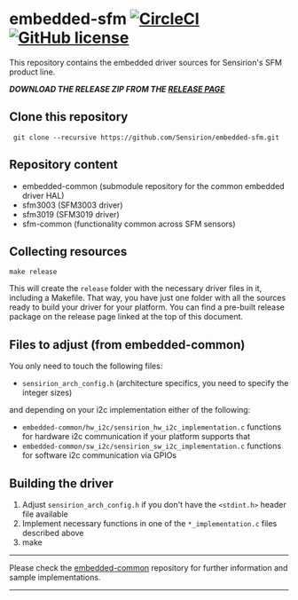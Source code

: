 # embedded-sfm [![CircleCI](https://circleci.com/gh/Sensirion/embedded-sfm.svg?style=shield)](https://circleci.com/gh/Sensirion/embedded-sfm) [![GitHub license](https://img.shields.io/badge/license-BSD3-blue.svg)](https://raw.githubusercontent.com/Sensirion/embedded-sfm/master/LICENSE)
This repository contains the embedded driver sources for Sensirion's SFM product
line.

***DOWNLOAD THE RELEASE ZIP FROM THE [RELEASE
PAGE](https://github.com/Sensirion/embedded-sfm/releases)***

## Clone this repository
```
 git clone --recursive https://github.com/Sensirion/embedded-sfm.git
```

## Repository content

* embedded-common (submodule repository for the common embedded driver HAL)
* sfm3003 (SFM3003 driver)
* sfm3019 (SFM3019 driver)
* sfm-common (functionality common across SFM sensors)

## Collecting resources
```
make release
```
This will create the `release` folder with the necessary driver files in it,
including a Makefile. That way, you have just one folder with all the sources
ready to build your driver for your platform. You can find a pre-built release
package on the release page linked at the top of this document.

## Files to adjust (from embedded-common)
You only need to touch the following files:

* `sensirion_arch_config.h` (architecture specifics, you need to specify
the integer sizes)

and depending on your i2c implementation either of the following:

* `embedded-common/hw_i2c/sensirion_hw_i2c_implementation.c`
  functions for hardware i2c communication if your platform supports that
* `embedded-common/sw_i2c/sensirion_sw_i2c_implementation.c`
  functions for software i2c communication via GPIOs

## Building the driver
1. Adjust `sensirion_arch_config.h` if you don't have the `<stdint.h>` header
   file available
2. Implement necessary functions in one of the `*_implementation.c` files
   described above
3. make

---

Please check the [embedded-common](https://github.com/Sensirion/embedded-common)
repository for further information and sample implementations.

---
